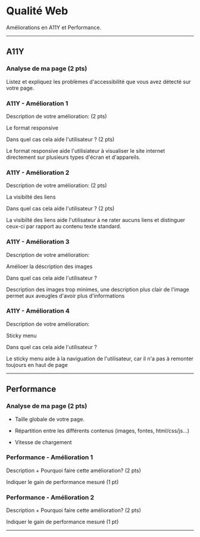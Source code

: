 # Qualité Web

Améliorations en A11Y et Performance.

---

## A11Y

### Analyse de ma page (2 pts)

Listez et expliquez les problèmes d'accessibilité que vous avez détecté sur votre page.

### A11Y - Amélioration 1

Description de votre amélioration: (2 pts)

Le format responsive

Dans quel cas cela aide l'utilisateur ? (2 pts)

Le format responsive aide l'utilisiateur à visualiser le site internet directement sur plusieurs types d'écran et d'appareils.

### A11Y - Amélioration 2

Description de votre amélioration: (2 pts)

La visibilté des liens

Dans quel cas cela aide l'utilisateur ? (2 pts)

La visibilté des liens aide l'utilisateur à ne rater aucuns liens et distinguer ceux-ci par rapport au contenu texte standard.

### A11Y - Amélioration 3

Description de votre amélioration:

Amélioer la déscription des images

Dans quel cas cela aide l'utilisateur ?

Description des images trop minimes, une description plus clair de l'image permet aux aveugles d'avoir plus d'informations

### A11Y - Amélioration 4

Description de votre amélioration:

Sticky menu

Dans quel cas cela aide l'utilisateur ?

Le sticky menu aide à la naviguation de l'utilisateur, car il n'a pas à remonter toujours en haut de page

---

## Performance

### Analyse de ma page (2 pts)

- Taille globale de votre page.

- Répartition entre les différents contenus (images, fontes, html/css/js...)

- Vitesse de chargement

### Performance - Amélioration 1

Description + Pourquoi faire cette amélioration? (2 pts)

Indiquer le gain de performance mesuré (1 pt)

### Performance - Amélioration 2

Description + Pourquoi faire cette amélioration? (2 pts)

Indiquer le gain de performance mesuré (1 pt)

---
